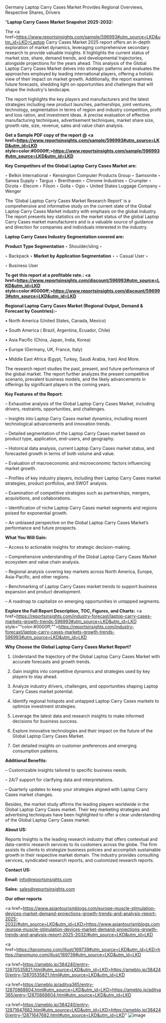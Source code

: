 Germany Laptop Carry Cases Market Provides Regional Overviews, Respective Shares, Drivers

"<strong>Laptop Carry Cases Market Snapshot 2025-2032:</strong>

The <a href=https://www.reportsinsights.com/sample/596993#utm_source=LKD&utm_id=LKD>Laptop Carry Cases Market</a> 2025 report offers an in-depth exploration of market dynamics, leveraging comprehensive secondary research to provide valuable insights. It highlights the current status of market size, share, demand trends, and developmental trajectories, alongside projections for the years ahead. This analysis of the Global Laptop Carry Cases Market delves into strategic patterns and evaluates the approaches employed by leading international players, offering a holistic view of their impact on market growth. Additionally, the report examines future forecasts, shedding light on opportunities and challenges that will shape the industry's landscape.

The report highlights the key players and manufacturers and the latest strategies including new product launches, partnerships, joint ventures, technology, segmentation in terms of region and industry competition, profit and loss ration, and investment ideas. A precise evaluation of effective manufacturing techniques, advertisement techniques, market share size, growth rate, size, revenue, sales and value chain analysis.

<strong>Get a Sample PDF copy of the report @ <a href=https://www.reportsinsights.com/sample/596993#utm_source=LKD&utm_id=LKD style=color:#0000ff;>https://www.reportsinsights.com/sample/596993#utm_source=LKD&utm_id=LKD</a></strong>

<strong>Key Competitors of the Global Laptop Carry Cases Market are:</strong>

‣ Belkin International
‣ Kensington Computer Products Group
‣ Samsonite
‣ Sanwa Supply
‣ Targus
‣ Brenthaven
‣ Chrome Industries
‣ Crumpler
‣ Dicota
‣ Elecom
‣ Filson
‣ Golla
‣ Ogio
‣ United States Luggage Company
‣ Wenger

The ‘Global Laptop Carry Cases Market Research Report’ is a comprehensive and informative study on the current state of the Global Laptop Carry Cases Market industry with emphasis on the global industry. The report presents key statistics on the market status of the global Laptop Carry Cases market manufacturers and is a valuable source of guidance and direction for companies and individuals interested in the industry.

<strong>Laptop Carry Cases Industry Segmentation covered are:</strong>

<strong>Product Type Segmentation</strong>
‣
Shoulder/sling
‣ 

‣ Backpack
‣ 
<strong>Market by Application Segmentation</strong>
‣
‣  Casual User
‣ 

‣ Business User

<strong>To get this report at a profitable rate.: <a href=https://www.reportsinsights.com/discount/596993#utm_source=LKD&utm_id=LKD style=color:#0000ff;>https://www.reportsinsights.com/discount/596993#utm_source=LKD&utm_id=LKD</a></strong>

<strong>Regional Laptop Carry Cases Market (Regional Output, Demand &amp; Forecast by Countries):-</strong>

• North America (United States, Canada, Mexico)

• South America ( Brazil, Argentina, Ecuador, Chile)

• Asia Pacific (China, Japan, India, Korea)

• Europe (Germany, UK, France, Italy)

• Middle East Africa (Egypt, Turkey, Saudi Arabia, Iran) And More.

The research report studies the past, present, and future performance of the global market. The report further analyzes the present competitive scenario, prevalent business models, and the likely advancements in offerings by significant players in the coming years.

<strong>Key Features of the Report:</strong>

– Exhaustive analysis of the Global Laptop Carry Cases Market, including drivers, restraints, opportunities, and challenges.

– Insights into Laptop Carry Cases market dynamics, including recent technological advancements and innovation trends.

– Detailed segmentation of the Laptop Carry Cases market based on product type, application, end-users, and geography.

– Historical data analysis, current Laptop Carry Cases market status, and forecasted growth in terms of both volume and value.

– Evaluation of macroeconomic and microeconomic factors influencing market growth.

– Profiles of key industry players, including their Laptop Carry Cases market strategies, product portfolios, and SWOT analysis.

– Examination of competitive strategies such as partnerships, mergers, acquisitions, and collaborations.

– Identification of niche Laptop Carry Cases market segments and regions poised for exponential growth.

– An unbiased perspective on the Global Laptop Carry Cases Market’s performance and future prospects.

<strong>What You Will Gain:</strong>

– Access to actionable insights for strategic decision-making.

– Comprehensive understanding of the Global Laptop Carry Cases Market ecosystem and value chain analysis.

– Regional analysis covering key markets across North America, Europe, Asia-Pacific, and other regions.

– Benchmarking of Laptop Carry Cases market trends to support business expansion and product development.

– A roadmap to capitalize on emerging opportunities in untapped segments.

<strong>Explore the Full Report Description, TOC, Figures, and Charts:</strong>
<a href=https://reportsinsights.com/industry-forecast/laptop-carry-cases-markets-growth-trends-596993#utm_source=LKD&utm_id=LKD style=""color:#0000ff;"">https://reportsinsights.com/industry-forecast/laptop-carry-cases-markets-growth-trends-596993#utm_source=LKD&utm_id=LKD</a>

<strong>Why Choose the Global Laptop Carry Cases Market Report?</strong>

1. Understand the trajectory of the Global Laptop Carry Cases Market with accurate forecasts and growth trends.

2. Gain insights into competitive dynamics and strategies used by key players to stay ahead.

3. Analyze industry drivers, challenges, and opportunities shaping Laptop Carry Cases market potential.

4. Identify regional hotspots and untapped Laptop Carry Cases markets to optimize investment strategies.

5. Leverage the latest data and research insights to make informed decisions for business success.

6. Explore innovative technologies and their impact on the future of the Global Laptop Carry Cases Market.

7. Get detailed insights on customer preferences and emerging consumption patterns.

<strong>Additional Benefits:</strong>

– Customizable insights tailored to specific business needs.

– 24/7 support for clarifying data and interpretations.

– Quarterly updates to keep your strategies aligned with Laptop Carry Cases market changes.

Besides, the market study affirms the leading players worldwide in the Global Laptop Carry Cases market. Their key marketing strategies and advertising techniques have been highlighted to offer a clear understanding of the Global Laptop Carry Cases market.

<strong><strong>About US</strong>:</strong>

Reports Insights is the leading research industry that offers contextual and data-centric research services to its customers across the globe. The firm assists its clients to strategize business policies and accomplish sustainable growth in their respective market domain. The industry provides consulting services, syndicated research reports, and customized research reports.

<strong>Contact US:</strong>

<p class=><b>Email:</b> <a href=mailto:info@reportsinsights.com>info@reportsinsights.com</a></p>
<p class=><b>Sales:</b> <a href=mailto:sales@reportsinsights.com>sales@reportsinsights.com</a></p>

<strong>Our other reports</strong>

<a href=https://www.asiantourismblogs.com/europe-muscle-stimulation-devices-market-demand-projections-growth-trends-and-analysis-report-2025-2032/#utm_source=LKD&utm_id=LKD>https://www.asiantourismblogs.com/europe-muscle-stimulation-devices-market-demand-projections-growth-trends-and-analysis-report-2025-2032/#utm_source=LKD&utm_id=LKD</a>

<a href=https://tanomuno.com/illust/169739#utm_source=LKD&utm_id=LKD>https://tanomuno.com/illust/169739#utm_source=LKD&utm_id=LKD</a>

<a href=https://ameblo.jp/384240/entry-12870535821.html#utm_source=LKD&utm_id=LKD>https://ameblo.jp/384240/entry-12870535821.html#utm_source=LKD&utm_id=LKD</a>

<a href=https://ameblo.jp/aditya365/entry-12870868604.html#utm_source=LKD&utm_id=LKD>https://ameblo.jp/aditya365/entry-12870868604.html#utm_source=LKD&utm_id=LKD</a>

<a href=https://ameblo.jp/384240/entry-12871647682.html#utm_source=LKD&utm_id=LKD>https://ameblo.jp/384240/entry-12871647682.html#utm_source=LKD&utm_id=LKD</a>"
![image](https://github.com/user-attachments/assets/a303ddcf-4645-4573-aa4c-d9db345eddf8)
